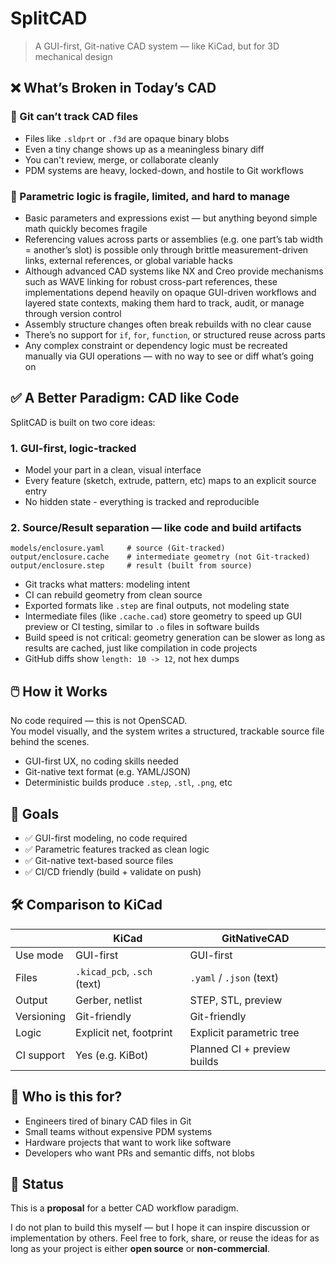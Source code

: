 
# SplitCAD

> A GUI-first, Git-native CAD system — like KiCad, but for 3D mechanical design

## ❌ What’s Broken in Today’s CAD

### 🔄 Git can’t track CAD files

- Files like `.sldprt` or `.f3d` are opaque binary blobs
- Even a tiny change shows up as a meaningless binary diff
- You can't review, merge, or collaborate cleanly
- PDM systems are heavy, locked-down, and hostile to Git workflows

### 🧩 Parametric logic is fragile, limited, and hard to manage

- Basic parameters and expressions exist — but anything beyond simple math quickly becomes fragile
- Referencing values across parts or assemblies (e.g. one part’s tab width = another’s slot) is possible only through brittle measurement-driven links, external references, or global variable hacks
- Although advanced CAD systems like NX and Creo provide mechanisms such as WAVE linking for robust cross-part references, these implementations depend heavily on opaque GUI-driven workflows and layered state contexts, making them hard to track, audit, or manage through version control
- Assembly structure changes often break rebuilds with no clear cause
- There’s no support for `if`, `for`, `function`, or structured reuse across parts
- Any complex constraint or dependency logic must be recreated manually via GUI operations — with no way to see or diff what’s going on

## ✅ A Better Paradigm: CAD like Code

SplitCAD is built on two core ideas:

### 1. GUI-first, logic-tracked

- Model your part in a clean, visual interface
- Every feature (sketch, extrude, pattern, etc) maps to an explicit source entry
- No hidden state - everything is tracked and reproducible

### 2. Source/Result separation — like code and build artifacts

```
models/enclosure.yaml     # source (Git-tracked)
output/enclosure.cache    # intermediate geometry (not Git-tracked)
output/enclosure.step     # result (built from source)
```

- Git tracks what matters: modeling intent
- CI can rebuild geometry from clean source
- Exported formats like `.step` are final outputs, not modeling state
- Intermediate files (like `.cache.cad`) store geometry to speed up GUI preview or CI testing, similar to `.o` files in software builds
- Build speed is not critical: geometry generation can be slower as long as results are cached, just like compilation in code projects
- GitHub diffs show `length: 10 -> 12`, not hex dumps

## 🖱️ How it Works

No code required — this is not OpenSCAD.  
You model visually, and the system writes a structured, trackable source file behind the scenes.

- GUI-first UX, no coding skills needed
- Git-native text format (e.g. YAML/JSON)
- Deterministic builds produce `.step`, `.stl`, `.png`, etc

## 🎯 Goals

* ✅ GUI-first modeling, no code required
* ✅ Parametric features tracked as clean logic
* ✅ Git-native text-based source files
* ✅ CI/CD friendly (build + validate on push)

## 🛠️ Comparison to KiCad

||KiCad|GitNativeCAD|
|-|-|-|
|Use mode|GUI-first|GUI-first|
|Files|`.kicad_pcb`, `.sch` (text)|`.yaml` / `.json` (text)|
|Output|Gerber, netlist|STEP, STL, preview|
|Versioning|Git-friendly|Git-friendly|
|Logic|Explicit net, footprint|Explicit parametric tree|
|CI support|Yes (e.g. KiBot)|Planned CI + preview builds|

## 🤝 Who is this for?

* Engineers tired of binary CAD files in Git
* Small teams without expensive PDM systems
* Hardware projects that want to work like software
* Developers who want PRs and semantic diffs, not blobs

## 📌 Status

This is a **proposal** for a better CAD workflow paradigm.

I do not plan to build this myself — but I hope it can inspire discussion or implementation by others. Feel free to fork, share, or reuse the ideas for as long as your project is either **open source** or **non-commercial**.
